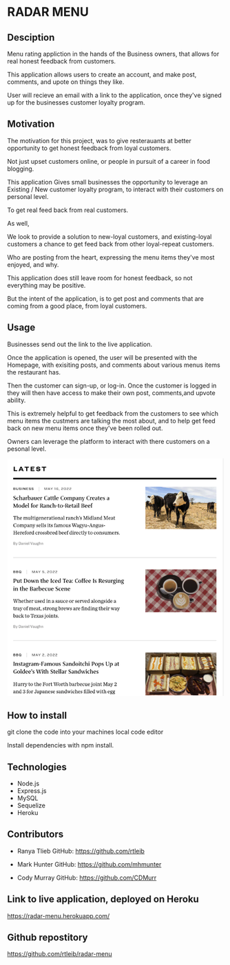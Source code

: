 # RADAR MENU 

## Desciption
Menu rating appliction in the hands of the Business owners, that allows for real honest feedback from customers. 

This application allows users to create an account, and make post, comments, and upote on things they like. 

User will recieve an email with a link to the application, once they've signed up for the businesses customer loyalty program.

## Motivation
The motivation for this project, was to give resterauants at better opportunity to get honest feedback from loyal customers. 

Not just upset customers online, or people in pursuit of a career in food blogging. 


This application Gives small businesses the opportunity to leverage an Existing / New customer loyalty program, to interact with their customers on personal level. 

To get real feed back from real customers.


As well,  

We look to provide a solution to new-loyal customers, and existing-loyal customers a chance to get feed back from other loyal-repeat customers. 

Who are posting from the heart, expressing the menu items they've most enjoyed, and why. 

This application does still leave room for honest feedback, so not everything may be positive. 

But the intent of the application, is to get post and comments that are coming from a good place, from loyal customers. 

## Usage
Businesses send out the link to the live application. 

Once the application is opened, the user will be presented with the Homepage, with exisiting posts, and comments about various menus items the restaurant has. 

Then the customer can sign-up, or log-in. Once the customer is logged in they will then have access to make their own post, comments,and upvote ability. 

This is extremely helpful to get feedback from the customers to see which menu items the custmers are talking the most about, and to help get feed back on new menu items once they've been rolled out.

Owners can leverage the platform to interact with there customers on a pesonal level. 

![alt text](Screen%20Shot%202022-05-17%20at%203.04.23%20PM.png)

## How to install 

git clone the code into your machines local code editor

Install dependencies with npm install. 


## Technologies 
* Node.js
* Express.js
* MySQL
* Sequelize
* Heroku 

## Contributors 
* Ranya Tlieb 
GitHub:
https://github.com/rtleib

* Mark Hunter
GitHub:
https://github.com/mhmunter

* Cody Murray 
GitHub:
https://github.com/CDMurr


## Link to live application, deployed on Heroku
https://radar-menu.herokuapp.com/
## Github repostitory 
https://github.com/rtleib/radar-menu




